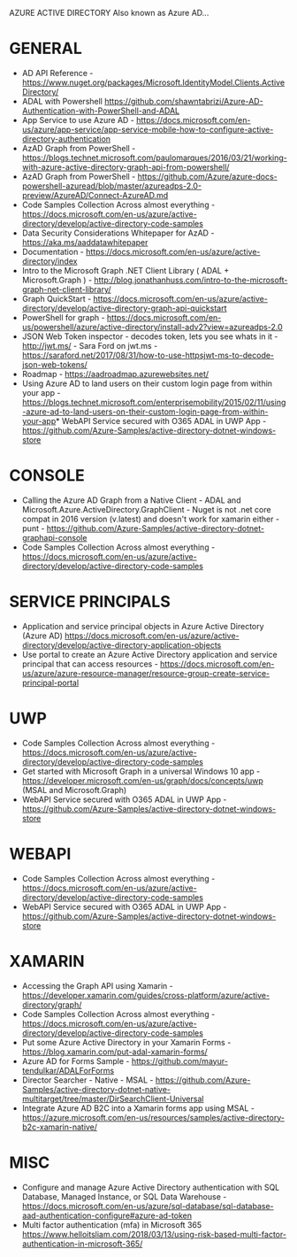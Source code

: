 AZURE ACTIVE DIRECTORY
Also known as Azure AD...

# GENERAL
* AD API Reference - https://www.nuget.org/packages/Microsoft.IdentityModel.Clients.ActiveDirectory/
* ADAL with Powershell https://github.com/shawntabrizi/Azure-AD-Authentication-with-PowerShell-and-ADAL
* App Service to use Azure AD - https://docs.microsoft.com/en-us/azure/app-service/app-service-mobile-how-to-configure-active-directory-authentication
* AzAD Graph from PowerShell - https://blogs.technet.microsoft.com/paulomarques/2016/03/21/working-with-azure-active-directory-graph-api-from-powershell/
* AzAD Graph from PowerShell - https://github.com/Azure/azure-docs-powershell-azuread/blob/master/azureadps-2.0-preview/AzureAD/Connect-AzureAD.md
* Code Samples Collection Across almost everything - https://docs.microsoft.com/en-us/azure/active-directory/develop/active-directory-code-samples
* Data Security Considerations Whitepaper for AzAD - https://aka.ms/aaddatawhitepaper
* Documentation - https://docs.microsoft.com/en-us/azure/active-directory/index
* Intro to the Microsoft Graph .NET Client Library ( ADAL + Microsoft.Graph ) - http://blog.jonathanhuss.com/intro-to-the-microsoft-graph-net-client-library/
* Graph QuickStart - https://docs.microsoft.com/en-us/azure/active-directory/develop/active-directory-graph-api-quickstart
* PowerShell for graph - https://docs.microsoft.com/en-us/powershell/azure/active-directory/install-adv2?view=azureadps-2.0
* JSON Web Token inspector - decodes token, lets you see whats in it - http://jwt.ms/ - Sara Ford on jwt.ms - https://saraford.net/2017/08/31/how-to-use-httpsjwt-ms-to-decode-json-web-tokens/
* Roadmap - https://aadroadmap.azurewebsites.net/
* Using Azure AD to land users on their custom login page from within your app - https://blogs.technet.microsoft.com/enterprisemobility/2015/02/11/using-azure-ad-to-land-users-on-their-custom-login-page-from-within-your-app* WebAPI Service secured with O365 ADAL in UWP App - https://github.com/Azure-Samples/active-directory-dotnet-windows-store

# CONSOLE
* Calling the Azure AD Graph from a Native Client - ADAL and Microsoft.Azure.ActiveDirectory.GraphClient - Nuget is not .net core compat in 2016 version (v.latest) and doesn't work for xamarin either - punt - https://github.com/Azure-Samples/active-directory-dotnet-graphapi-console
* Code Samples Collection Across almost everything - https://docs.microsoft.com/en-us/azure/active-directory/develop/active-directory-code-samples

# SERVICE PRINCIPALS
* Application and service principal objects in Azure Active Directory (Azure AD) <https://docs.microsoft.com/en-us/azure/active-directory/develop/active-directory-application-objects>
* Use portal to create an Azure Active Directory application and service principal that can access resources - <https://docs.microsoft.com/en-us/azure/azure-resource-manager/resource-group-create-service-principal-portal>

# UWP
* Code Samples Collection Across almost everything - https://docs.microsoft.com/en-us/azure/active-directory/develop/active-directory-code-samples
* Get started with Microsoft Graph in a universal Windows 10 app - https://developer.microsoft.com/en-us/graph/docs/concepts/uwp (MSAL and Microsoft.Graph)
* WebAPI Service secured with O365 ADAL in UWP App - https://github.com/Azure-Samples/active-directory-dotnet-windows-store

# WEBAPI
* Code Samples Collection Across almost everything - https://docs.microsoft.com/en-us/azure/active-directory/develop/active-directory-code-samples
* WebAPI Service secured with O365 ADAL in UWP App - https://github.com/Azure-Samples/active-directory-dotnet-windows-store

# XAMARIN
* Accessing the Graph API using Xamarin - https://developer.xamarin.com/guides/cross-platform/azure/active-directory/graph/
* Code Samples Collection Across almost everything - https://docs.microsoft.com/en-us/azure/active-directory/develop/active-directory-code-samples
* Put some Azure Active Directory in your Xamarin Forms - https://blog.xamarin.com/put-adal-xamarin-forms/
* Azure AD for Forms Sample - https://github.com/mayur-tendulkar/ADALForForms
* Director Searcher - Native - MSAL - https://github.com/Azure-Samples/active-directory-dotnet-native-multitarget/tree/master/DirSearchClient-Universal
* Integrate Azure AD B2C into a Xamarin forms app using MSAL - <https://azure.microsoft.com/en-us/resources/samples/active-directory-b2c-xamarin-native/>

# MISC
* Configure and manage Azure Active Directory authentication with SQL Database, Managed Instance, or SQL Data Warehouse - https://docs.microsoft.com/en-us/azure/sql-database/sql-database-aad-authentication-configure#azure-ad-token
* Multi factor authentication (mfa) in Microsoft 365 <https://www.helloitsliam.com/2018/03/13/using-risk-based-multi-factor-authentication-in-microsoft-365/>



